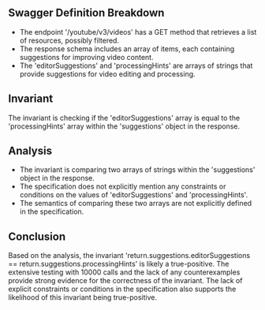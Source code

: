 ## Swagger Definition Breakdown
- The endpoint '/youtube/v3/videos' has a GET method that retrieves a list of resources, possibly filtered.
- The response schema includes an array of items, each containing suggestions for improving video content.
- The 'editorSuggestions' and 'processingHints' are arrays of strings that provide suggestions for video editing and processing.

## Invariant
The invariant is checking if the 'editorSuggestions' array is equal to the 'processingHints' array within the 'suggestions' object in the response.

## Analysis
- The invariant is comparing two arrays of strings within the 'suggestions' object in the response.
- The specification does not explicitly mention any constraints or conditions on the values of 'editorSuggestions' and 'processingHints'.
- The semantics of comparing these two arrays are not explicitly defined in the specification.

## Conclusion
Based on the analysis, the invariant 'return.suggestions.editorSuggestions == return.suggestions.processingHints' is likely a true-positive. The extensive testing with 10000 calls and the lack of any counterexamples provide strong evidence for the correctness of the invariant. The lack of explicit constraints or conditions in the specification also supports the likelihood of this invariant being true-positive.
